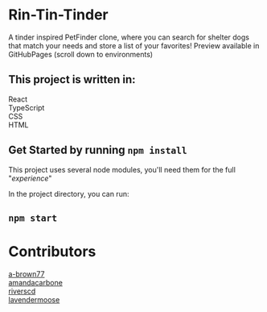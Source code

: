 # Rin-Tin-Tinder

A tinder inspired PetFinder clone, where you can search for shelter dogs that match your needs and store a list of your favorites! Preview available in GitHubPages (scroll down to environments)

## This project is written in:

React\
TypeScript\
CSS\
HTML

## Get Started by running `npm install`

This project uses several node modules, you'll need them for the full "_experience_"

In the project directory, you can run:

## `npm start`

# Contributors

[a-brown77](https://github.com/a-brown77)\
[amandacarbone](https://github.com/amandacarbone)\
[riverscd](https://github.com/riverscd)\
[lavendermoose](https://github.com/lavendermoose)
